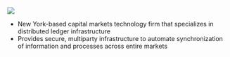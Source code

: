 <img src="/images/axoni-horiztonal-logo.png" class="h-50" />

<style>
img {
  background: white
}
</style>
<br>

- New York-based capital markets technology firm that specializes in distributed ledger infrastructure
- Provides secure, multiparty infrastructure to automate synchronization of information and processes across entire
  markets

<!--
- Discuss what I do at Axoni, Data Completeness "squad" 
-->
